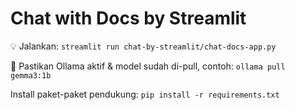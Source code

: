 # Chat with Docs by Streamlit

💡 Jalankan: `streamlit run chat-by-streamlit/chat-docs-app.py`

🧱 Pastikan Ollama aktif & model sudah di-pull, contoh: `ollama pull gemma3:1b`

Install paket-paket pendukung: `pip install -r requirements.txt`
